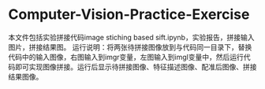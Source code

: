 # Computer-Vision-Practice-Exercise
  本文件包括实验拼接代码image stiching based sift.ipynb，实验报告，拼接输入图片，拼接结果图。
  运行说明：将两张待拼接图像放到与代码同一目录下，替换代码中的输入图像，右图输入到imgr变量，左图输入到imgl变量中，然后运行代码即可实现图像拼接。运行后显示待拼接图像、特征描述图像、配准后图像、拼接结果图像。
